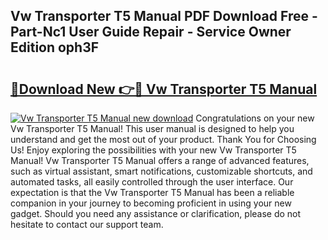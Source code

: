 ## Vw Transporter T5 Manual PDF Download Free - Part-Nc1 User Guide Repair - Service Owner Edition oph3F

# <h2><a href="http://bc5267.oget.top/?id=Vw+Transporter+T5+Manual">🔗Download New 👉🔴 Vw Transporter T5 Manual</a></h2>

[![Vw Transporter T5 Manual new download](https://i.imgur.com/5g1atiW.png)](http://bc5267.oget.top/?id=Vw+Transporter+T5+Manual)
Congratulations on your new Vw Transporter T5 Manual! This user manual is designed to help you understand and get the most out of your product. Thank You for Choosing Us! Enjoy exploring the possibilities with your new Vw Transporter T5 Manual! Vw Transporter T5 Manual offers a range of advanced features, such as virtual assistant, smart notifications, customizable shortcuts, and automated tasks, all easily controlled through the user interface. Our expectation is that the Vw Transporter T5 Manual has been a reliable companion in your journey to becoming proficient in using your new gadget. Should you need any assistance or clarification, please do not hesitate to contact our support team.
